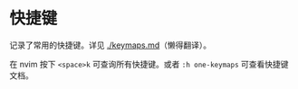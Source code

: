 # 快捷键

记录了常用的快捷键。详见 [./keymaps.md](./keymaps.md)（懒得翻译）。

在 nvim 按下 `<space>k` 可查询所有快捷键。或者 `:h one-keymaps` 可查看快捷键文档。
